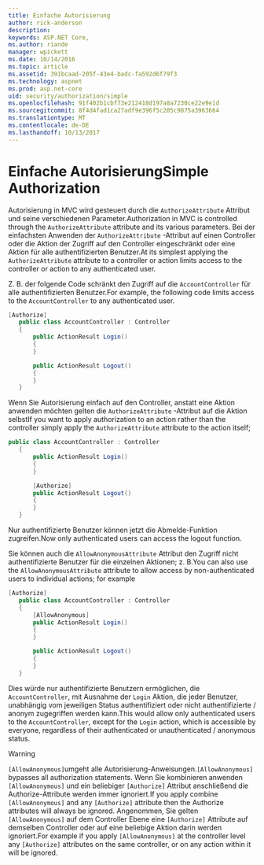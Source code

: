 ```yaml
---
title: Einfache Autorisierung
author: rick-anderson
description: 
keywords: ASP.NET Core,
ms.author: riande
manager: wpickett
ms.date: 10/14/2016
ms.topic: article
ms.assetid: 391bcaad-205f-43e4-badc-fa592d6f79f3
ms.technology: aspnet
ms.prod: asp.net-core
uid: security/authorization/simple
ms.openlocfilehash: 91f402b1cbf73e212418d197a8a7230ce22e9e1d
ms.sourcegitcommit: 8f4d4fad1ca27adf9e396f5c205c9875a3963664
ms.translationtype: MT
ms.contentlocale: de-DE
ms.lasthandoff: 10/13/2017
---
```

# <a name="simple-authorization"></a><span data-ttu-id="089cc-103">Einfache Autorisierung</span><span class="sxs-lookup"><span data-stu-id="089cc-103">Simple Authorization</span></span>

<a name="security-authorization-simple"></a>

<span data-ttu-id="089cc-104">Autorisierung in MVC wird gesteuert durch die `AuthorizeAttribute` Attribut und seine verschiedenen Parameter.</span><span class="sxs-lookup"><span data-stu-id="089cc-104">Authorization in MVC is controlled through the `AuthorizeAttribute` attribute and its various parameters.</span></span> <span data-ttu-id="089cc-105">Bei der einfachsten Anwenden der `AuthorizeAttribute` -Attribut auf einen Controller oder die Aktion der Zugriff auf den Controller eingeschränkt oder eine Aktion für alle authentifizierten Benutzer.</span><span class="sxs-lookup"><span data-stu-id="089cc-105">At its simplest applying the `AuthorizeAttribute` attribute to a controller or action limits access to the controller or action to any authenticated user.</span></span>

<span data-ttu-id="089cc-106">Z. B. der folgende Code schränkt den Zugriff auf die `AccountController` für alle authentifizierten Benutzer.</span><span class="sxs-lookup"><span data-stu-id="089cc-106">For example, the following code limits access to the `AccountController` to any authenticated user.</span></span>

```csharp
[Authorize]
   public class AccountController : Controller
   {
       public ActionResult Login()
       {
       }

       public ActionResult Logout()
       {
       }
   }
   ```

<span data-ttu-id="089cc-107">Wenn Sie Autorisierung einfach auf den Controller, anstatt eine Aktion anwenden möchten gelten die `AuthorizeAttribute` -Attribut auf die Aktion selbst</span><span class="sxs-lookup"><span data-stu-id="089cc-107">If you want to apply authorization to an action rather than the controller simply apply the `AuthorizeAttribute` attribute to the action itself;</span></span>

```csharp
public class AccountController : Controller
   {
       public ActionResult Login()
       {
       }

       [Authorize]
       public ActionResult Logout()
       {
       }
   }
   ```

<span data-ttu-id="089cc-108">Nur authentifizierte Benutzer können jetzt die Abmelde-Funktion zugreifen.</span><span class="sxs-lookup"><span data-stu-id="089cc-108">Now only authenticated users can access the logout function.</span></span>

<span data-ttu-id="089cc-109">Sie können auch die `AllowAnonymousAttribute` Attribut den Zugriff nicht authentifizierte Benutzer für die einzelnen Aktionen; z. B.</span><span class="sxs-lookup"><span data-stu-id="089cc-109">You can also use the `AllowAnonymousAttribute` attribute to allow access by non-authenticated users to individual actions; for example</span></span>

```csharp
[Authorize]
   public class AccountController : Controller
   {
       [AllowAnonymous]
       public ActionResult Login()
       {
       }

       public ActionResult Logout()
       {
       }
   }
   ```

<span data-ttu-id="089cc-110">Dies würde nur authentifizierte Benutzern ermöglichen, die `AccountController`, mit Ausnahme der `Login` Aktion, die jeder Benutzer, unabhängig vom jeweiligen Status authentifiziert oder nicht authentifizierte / anonym zugegriffen werden kann.</span><span class="sxs-lookup"><span data-stu-id="089cc-110">This would allow only authenticated users to the `AccountController`, except for the `Login` action, which is accessible by everyone, regardless of their authenticated or unauthenticated / anonymous status.</span></span>

>[!WARNING]
> <span data-ttu-id="089cc-111">`[AllowAnonymous]`umgeht alle Autorisierung-Anweisungen.</span><span class="sxs-lookup"><span data-stu-id="089cc-111">`[AllowAnonymous]` bypasses all authorization statements.</span></span> <span data-ttu-id="089cc-112">Wenn Sie kombinieren anwenden `[AllowAnonymous]` und ein beliebiger `[Authorize]` Attribut anschließend die Authorize-Attribute werden immer ignoriert.</span><span class="sxs-lookup"><span data-stu-id="089cc-112">If you apply combine `[AllowAnonymous]` and any `[Authorize]` attribute then the Authorize attributes will always be ignored.</span></span> <span data-ttu-id="089cc-113">Angenommen, Sie gelten `[AllowAnonymous]` auf dem Controller Ebene eine `[Authorize]` Attribute auf demselben Controller oder auf eine beliebige Aktion darin werden ignoriert.</span><span class="sxs-lookup"><span data-stu-id="089cc-113">For example if you apply `[AllowAnonymous]` at the controller level any `[Authorize]` attributes on the same controller, or on any action within it will be ignored.</span></span>
